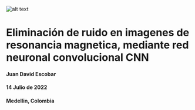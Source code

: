 ![alt text](https://raw.githubusercontent.com/juadaves91/unir-tfm-alzheimer-diagnostic-deep-learning/main/Recursos/Imagenes/Unir_2021_logo.svg)

# Eliminación de ruido en imagenes de resonancia magnetica, mediante red neuronal convolucional CNN

<h4>Juan David Escobar</h4>
<h4>14 Julio de 2022</h4>
<h4>Medellin, Colombia</h>




